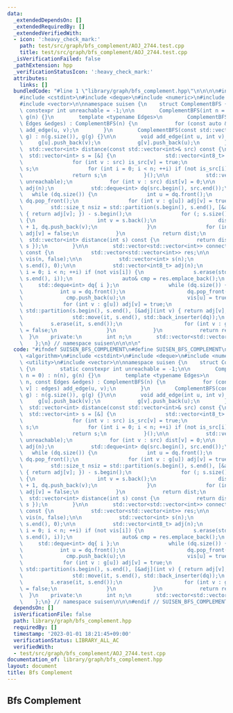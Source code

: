 ```yaml
---
data:
  _extendedDependsOn: []
  _extendedRequiredBy: []
  _extendedVerifiedWith:
  - icon: ':heavy_check_mark:'
    path: test/src/graph/bfs_complement/AOJ_2744.test.cpp
    title: test/src/graph/bfs_complement/AOJ_2744.test.cpp
  _isVerificationFailed: false
  _pathExtension: hpp
  _verificationStatusIcon: ':heavy_check_mark:'
  attributes:
    links: []
  bundledCode: "#line 1 \"library/graph/bfs_complement.hpp\"\n\n\n\n#include <algorithm>\n\
    #include <cstdint>\n#include <deque>\n#include <numeric>\n#include <utility>\n\
    #include <vector>\n\nnamespace suisen {\n    struct ComplementBFS {\n        static\
    \ constexpr int unreachable = -1;\n\n        ComplementBFS(int n = 0) : n(n),\
    \ g(n) {}\n        template <typename Edges>\n        ComplementBFS(int n, const\
    \ Edges &edges) : ComplementBFS(n) {\n            for (const auto &[u, v] : edges)\
    \ add_edge(u, v);\n        }\n        ComplementBFS(const std::vector<std::vector<int>>&\
    \ g) : n(g.size()), g(g) {}\n\n        void add_edge(int u, int v) {\n       \
    \     g[u].push_back(v);\n            g[v].push_back(u);\n        }\n\n      \
    \  std::vector<int> distance(const std::vector<int>& src) const {\n          \
    \  std::vector<int> s = [&] {\n                std::vector<int8_t> is_src(n);\n\
    \                for (int v : src) is_src[v] = true;\n                std::vector<int>\
    \ s;\n                for (int i = 0; i < n; ++i) if (not is_src[i]) s.push_back(i);\n\
    \                return s;\n            }();\n\n            std::vector<int> dist(n,\
    \ unreachable);\n            for (int v : src) dist[v] = 0;\n\n            std::vector<int8_t>\
    \ adj(n);\n            std::deque<int> dq(src.begin(), src.end());\n         \
    \   while (dq.size()) {\n                int u = dq.front();\n               \
    \ dq.pop_front();\n                for (int v : g[u]) adj[v] = true;\n       \
    \         std::size_t nsiz = std::partition(s.begin(), s.end(), [&adj](int v)\
    \ { return adj[v]; }) - s.begin();\n                for (; s.size() > nsiz; s.pop_back())\
    \ {\n                    int v = s.back();\n                    dist[v] = dist[u]\
    \ + 1, dq.push_back(v);\n                }\n                for (int v : g[u])\
    \ adj[v] = false;\n            }\n            return dist;\n        }\n      \
    \  std::vector<int> distance(int s) const {\n            return distance(std::vector<int>{\
    \ s });\n        }\n\n        std::vector<std::vector<int>> connected_components()\
    \ const {\n            std::vector<std::vector<int>> res;\n\n            std::vector<int8_t>\
    \ vis(n, false);\n\n            std::vector<int> s(n);\n            std::iota(s.begin(),\
    \ s.end(), 0);\n\n            std::vector<int8_t> adj(n);\n            for (int\
    \ i = 0; i < n; ++i) if (not vis[i]) {\n                s.erase(std::find(s.begin(),\
    \ s.end(), i));\n                auto& cmp = res.emplace_back();\n           \
    \     std::deque<int> dq{ i };\n                while (dq.size()) {\n        \
    \            int u = dq.front();\n                    dq.pop_front();\n      \
    \              cmp.push_back(u);\n                    vis[u] = true;\n       \
    \             for (int v : g[u]) adj[v] = true;\n                    auto it =\
    \ std::partition(s.begin(), s.end(), [&adj](int v) { return adj[v]; });\n    \
    \                std::move(it, s.end(), std::back_inserter(dq));\n           \
    \         s.erase(it, s.end());\n                    for (int v : g[u]) adj[v]\
    \ = false;\n                }\n            }\n            return res;\n      \
    \  }\n    private:\n        int n;\n        std::vector<std::vector<int>> g;\n\
    \    };\n} // namespace suisen\n\n\n\n"
  code: "#ifndef SUISEN_BFS_COMPLEMENT\n#define SUISEN_BFS_COMPLEMENT\n\n#include\
    \ <algorithm>\n#include <cstdint>\n#include <deque>\n#include <numeric>\n#include\
    \ <utility>\n#include <vector>\n\nnamespace suisen {\n    struct ComplementBFS\
    \ {\n        static constexpr int unreachable = -1;\n\n        ComplementBFS(int\
    \ n = 0) : n(n), g(n) {}\n        template <typename Edges>\n        ComplementBFS(int\
    \ n, const Edges &edges) : ComplementBFS(n) {\n            for (const auto &[u,\
    \ v] : edges) add_edge(u, v);\n        }\n        ComplementBFS(const std::vector<std::vector<int>>&\
    \ g) : n(g.size()), g(g) {}\n\n        void add_edge(int u, int v) {\n       \
    \     g[u].push_back(v);\n            g[v].push_back(u);\n        }\n\n      \
    \  std::vector<int> distance(const std::vector<int>& src) const {\n          \
    \  std::vector<int> s = [&] {\n                std::vector<int8_t> is_src(n);\n\
    \                for (int v : src) is_src[v] = true;\n                std::vector<int>\
    \ s;\n                for (int i = 0; i < n; ++i) if (not is_src[i]) s.push_back(i);\n\
    \                return s;\n            }();\n\n            std::vector<int> dist(n,\
    \ unreachable);\n            for (int v : src) dist[v] = 0;\n\n            std::vector<int8_t>\
    \ adj(n);\n            std::deque<int> dq(src.begin(), src.end());\n         \
    \   while (dq.size()) {\n                int u = dq.front();\n               \
    \ dq.pop_front();\n                for (int v : g[u]) adj[v] = true;\n       \
    \         std::size_t nsiz = std::partition(s.begin(), s.end(), [&adj](int v)\
    \ { return adj[v]; }) - s.begin();\n                for (; s.size() > nsiz; s.pop_back())\
    \ {\n                    int v = s.back();\n                    dist[v] = dist[u]\
    \ + 1, dq.push_back(v);\n                }\n                for (int v : g[u])\
    \ adj[v] = false;\n            }\n            return dist;\n        }\n      \
    \  std::vector<int> distance(int s) const {\n            return distance(std::vector<int>{\
    \ s });\n        }\n\n        std::vector<std::vector<int>> connected_components()\
    \ const {\n            std::vector<std::vector<int>> res;\n\n            std::vector<int8_t>\
    \ vis(n, false);\n\n            std::vector<int> s(n);\n            std::iota(s.begin(),\
    \ s.end(), 0);\n\n            std::vector<int8_t> adj(n);\n            for (int\
    \ i = 0; i < n; ++i) if (not vis[i]) {\n                s.erase(std::find(s.begin(),\
    \ s.end(), i));\n                auto& cmp = res.emplace_back();\n           \
    \     std::deque<int> dq{ i };\n                while (dq.size()) {\n        \
    \            int u = dq.front();\n                    dq.pop_front();\n      \
    \              cmp.push_back(u);\n                    vis[u] = true;\n       \
    \             for (int v : g[u]) adj[v] = true;\n                    auto it =\
    \ std::partition(s.begin(), s.end(), [&adj](int v) { return adj[v]; });\n    \
    \                std::move(it, s.end(), std::back_inserter(dq));\n           \
    \         s.erase(it, s.end());\n                    for (int v : g[u]) adj[v]\
    \ = false;\n                }\n            }\n            return res;\n      \
    \  }\n    private:\n        int n;\n        std::vector<std::vector<int>> g;\n\
    \    };\n} // namespace suisen\n\n\n#endif // SUISEN_BFS_COMPLEMENT\n"
  dependsOn: []
  isVerificationFile: false
  path: library/graph/bfs_complement.hpp
  requiredBy: []
  timestamp: '2023-01-01 18:21:45+09:00'
  verificationStatus: LIBRARY_ALL_AC
  verifiedWith:
  - test/src/graph/bfs_complement/AOJ_2744.test.cpp
documentation_of: library/graph/bfs_complement.hpp
layout: document
title: Bfs Complement
---
```

## Bfs Complement
